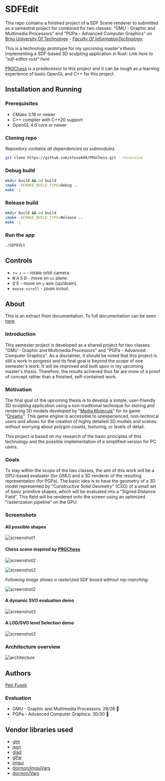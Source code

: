 # SDFEdit

This repo contains a finished project of a SDF Scene renderer to submitted as a semestral project for combined for two classes: "GMU - Graphic and Multimedia Processors" and "PGPa - Advanced Computer Graphics" on [Brno University
Of Technology](https://www.vut.cz/en) - [*Faculty Of InformationTechnology*](https://www.fit.vut.cz/.en).

This is a technology prototype for my upcoming master's thesis implementing a SDF-based 3D sculpting application in Rust: *Link here to "sdf-editor-rust" here*

[PRGChess](https://github.com/xfusek08/PRGChess) is a predecessor to this project and it can be tough as a learning experience of basic OpenGL and C++ for this project.

## Installation and Running

### Prerequisites

- CMake 3.18 or newer
- C++ compiler with C++20 support
- OpenGL 4.6 core or newer

### Cloning repo
*Repository contains all dependencies as submodules.*

```bash
git clone https://github.com/xfusek08/PRGChess.git --recursive
```

### Debug build

```bash
mkdir build && cd build
cmake -DCMAKE_BUILD_TYPE=Debug ..
make -j
```

### Release build

```bash
mkdir build && cd build
cmake -DCMAKE_BUILD_TYPE=Release ..
make -j
```

### Run the app

```bash
./SDFEdit
```
## Controls

- <kbd>↑</kbd><kbd>←</kbd> <kbd>↓</kbd> <kbd>→</kbd> - rotate orbit camera.
- <kbd>W</kbd> <kbd>A</kbd> <kbd>S</kbd> <kbd>D</kbd> - move on `xz` plane.
- <kbd>Q</kbd> <kbd>E</kbd> - move on `y` axis (up/down).
- `mouse-scroll` - zoom in/out.


## About

This is an extract from documentation.
To full documentation can be seen [here](doc/project.pdf).

### Introduction

This semester project is developed as a shared project for two classes: "GMU - Graphic and Multimedia Processors" and "PGPa - Advanced Computer Graphics".
As a disclaimer, it should be noted that this project is still a work in progress and its final goal is beyond the scope of one semester's work. It will be improved and built upon in my upcoming master's thesis.
Therefore, the results achieved thus far are more of a proof of concept rather than a finished, self-contained work.

### Motivation

The final goal of the upcoming thesis is to develop a simple, user-friendly 3D sculpting application using a non-traditional technique for storing and rendering 3D models developed by "[Media Molecule](https://www.mediamolecule.com/)" for its game "[Dreams](https://www.mediamolecule.com/games/dreams)".
This game engine is accessible to unexperienced, non-technical users and allows for the creation of highly detailed 3D models and scenes without worrying about polygon counts, texturing, or levels of detail.

This project is based on my research of the basic principles of this technology and the possible implementation of a simplified version for PC users.

### Goals

To stay within the scope of the two classes, the aim of this work will be a GPU-based evaluator (for GMU) and a 3D renderer of the resulting representation (for PGPa).
The basic idea is to have the geometry of a 3D model represented by "Constructive Solid Geometry" (CSG) of a small set of basic primitive shapes, which will be evaluated into a "Signed Distance Field". This field will be rendered onto the screen using an optimized "rasterization pipeline" on the GPU.

### Screenshots

#### All possible shapes
![screenshot1](doc/primitives_scene.png)
#### Chess scene inspired by [PRGChess](https://github.com/xfusek08/PRGChess)

![screenshot2](doc/chess2.png)

![screenshot2](doc/chess.png)

*Following image shows a rasterized SDF boxed without ray-marching.*

![screenshot2](doc/chessBoxes.png)

#### A dynamic SVO evaluation demo

![screenshot2](doc/dynamic_img.gif)

#### A LOD/SVO level Selection demo

![screenshot2](doc/LOD_img.gif)

### Architecture overview

![architecture](doc/desing_idea.svg)

## Authors
[Petr Fusek](https://github.com/xfusek08)

### Evaluation

- GMU - Graphic and Multimedia Processors: 28/28 🥳
- PGPa - Advanced Computer Graphics: 30/30 🥳

## Vendor libraries used

- [glm](https://github.com/g-truc/glm)
- [json](https://github.com/nlohmann/json)
- [glad](https://glad.dav1d.de)
- [glfw](https://www.glfw.org/)
- [imgui](https://github.com/ocornut/imgui)
- [dormon/imguiVars](https://github.com/dormon/imguiVars)
- [dormon/Vars](https://github.com/dormon?tab=repositories)
